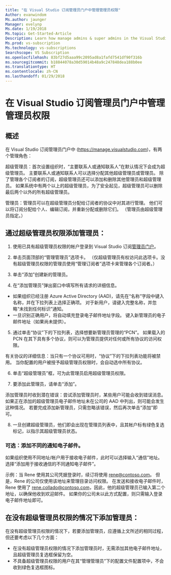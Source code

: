 ```yaml
---
title: "在 Visual Studio 订阅管理员门户中管理管理员权限"
Author: evanwindom
Ms.author: jaunger
Manager: evelynp
Ms.date: 1/19/2018
Ms.topic: Get-Started-Article
Description: Learn how manage admins & super admins in the Visual Studio Subscriptions Administrator Portal.
Ms.prod: vs-subscription
Ms.technology: vs-subscriptions
Searchscope: VS Subscription
ms.openlocfilehash: 83bf27d5aaa99c2095ad8a1fafd7541df90f316b
ms.sourcegitcommit: b18844078a30d59014b48a9c247848dea188b0ee
ms.translationtype: HT
ms.contentlocale: zh-CN
ms.lasthandoff: 01/29/2018
---
```

# <a name="managing-administrator-rights-in-the-visual-studio-subscriptions-administrator-portal"></a>在 Visual Studio 订阅管理员门户中管理管理员权限

## <a name="overview"></a>概述 
在 Visual Studio 订阅管理员门户中 (https://manage.visualstudio.com)，有两个管理角色：

超级管理员：首次设置组织时，“主要联系人或通知联系人”在默认情况下会成为超级管理员。 主要联系人或通知联系人可以选择分配其他超级管理员或管理员。 除了管理各个订阅者的订阅，超级管理员还可以添加和删除其他管理员和超级管理员。 如果系统中有两个以上的超级管理员，为了安全起见，超级管理员可以删除最后两个以外的所有超级管理员。 

管理员：管理员可以在超级管理员分配给订阅者的协议中对其进行管理。  他们可以将订阅分配给个人、编辑订阅，并重新分配或删除它们。   （管理员由超级管理员指定。）  

## <a name="adding-an-administrator-with-super-admin-rights"></a>通过超级管理员权限添加管理员：

1. 使用已具有超级管理员权限的帐户登录到 Visual Studio 订阅[管理员门户](https://manage.visualstudio.com)。

2. 单击页面顶部的“管理管理员”选项卡。 （仅超级管理员有权访问此选项卡。没有超级管理员权限的管理员使用“管理订阅者”选项卡来管理各个订阅者。）

3. 单击“添加”创建新的管理员。 

4. 在“添加管理员”弹出窗口中填写所有请求的详细信息。
  - 如果组织已经注册 Azure Active Directory (AAD)，请先在“名称”字段中键入名称，并在下拉列表上选择正确项。 对于新用户，请键入完整名称，并忽略“未找到任何标识”通知。
  - 一旦识别正确用户，将自动填充登录电子邮件地址字段。 键入新管理员的电子邮件地址（如果尚未提供）。

5. 通过单击“协议”下的下拉列表，选择想要新管理员管理的“PCN”。 如果载入的 PCN 在其下具有多个协议，则可以为管理员提供对任何或所有协议的访问权限。 

有关协议的详细信息：当只有一个协议可用时，“协议”下的下拉列表功能将被禁用。  当你配置的用户被授予超级管理员权限时，会自动选中所有协议。

6. 单击“超级管理员”框，可为此管理员启用超级管理员权限。  

7. 要添加此管理员，请单击“添加”。

添加管理员时收到潜在错误：尝试添加管理员时，某些用户可能会收到错误消息。 如果正在添加的超级管理员电子邮件地址未在公司的 AAD 中列出，则可能会发生这种情况。 若要完成添加新管理员，只需忽略该错误，然后再次单击“添加”即可。 

8. 一旦创建超级管理员，他们即会出现在管理员列表中，且其帐户标有绿色复选标记，以指示其超级管理员状态。 

### <a name="optional--add-a-different-notification-email"></a>可选：添加不同的通知电子邮件。
如果组织使用不同地址/帐户用于接收电子邮件，此时可以选择输入“通信”地址。 选择“添加用于接收通信的不同通知电子邮件”。 

示例：当 Rene 使用其公司凭据登录时，续订将使用 rene@contoso.com。  但是，Rene 的公司仅使用该地址来管理目录访问权限。  在发送和接收电子邮件时，Rene 使用了 rene.collado@contoso.com，因此，他的超级管理员已输入第二个地址，以确保他收到欢迎邮件。  如果你的公司未以此方式配置，则只需输入登录电子邮件地址即可。

## <a name="adding-an-administrator-without-super-admin-rights"></a>在没有超级管理员权限的情况下添加管理员：

在没有超级管理员权限的情况下，若要添加管理员，应遵循上文所述的相同过程，但还要考虑以下几个方面：
-  在没有超级管理员权限的情况下添加管理员时，无需添加其他电子邮件地址，且超级管理员复选框保留为空。
-  不具备超级管理员权限的用户在其“管理管理员”下的配置文件配置项中，不会收到绿色复选框图标。
